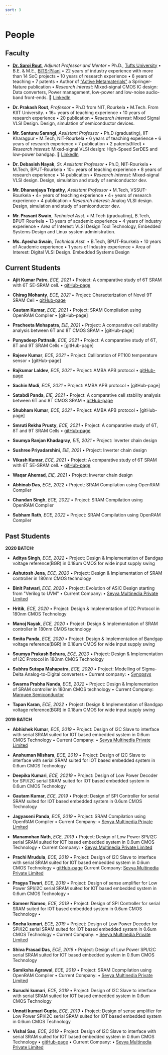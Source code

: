 ```yaml
---
sort: 3
---
```

# People

## Faculty
- [**Dr. Saroj Rout**](https://www.ece.tufts.edu/~srout01), *Adjunct Professor and Mentor*  • Ph.D., [Tufts University](https://www.tufts.edu) • B.E. & M.E., [BITS-Pilani](https://www.bits-pilani.ac.in) • 22 years of industry experience with more than 14 SoC projects • 10 years of research experience • 6 years of teaching • 7 patents • Author of [“Active Metamaterials”](http://www.ece.tufts.edu/~srout01/active-mm-book.html) a Springer-Nature publication • *Research interest*: Mixed-signal CMOS IC design: Data converters, Power management, low-power and low-noise audio-band front-ends. :link: [LinkedIn](https://www.linkedin.com/in/sroutk)

- **Dr. Prakash Rout**, *Professor* • Ph.D from NIT, Rourkela • M.Tech. From KIIT University. • 16+ years of teaching experience • 10 years of research experience • 20 publication • *Research interest*: Mixed Signal VLSI Design. Design, simulation of semiconductor devices.

- **Mr. Santunu Sarangi**, *Assistant Professor* • Ph.D (graduating), IIT-Kharagpur • M.Tech, NIT-Rourkela • 6 years of teaching experience • 6 years of research experience • 7 publication • 2 patents(filed) • *Research interest*: Mixed-signal VLSI design: High-Speed SerDES and low-power bandgap. :link: [LinkedIn](https://www.linkedin.com/in/santunu-sarangi-b731305b/)

- **Dr. Debasish Nayak**, *Sr. Assistant Professor* • Ph.D, NIT-Rourkela • M.Tech, BPUT-Rourkela • 10+ years of teaching experience • 8 years of research experience • 14 publication • *Research interest*: Mixed-signal VLSI design. Design, simulation and study of semiconductor dev. 

- **Mr. Dhananjaya Tripathy**, *Assistant Professor* • M.Tech, VSSUT-Rourkela • 4+ years of teaching experience • 4+ years of research experience • 4 publication • *Research interest*: Analog VLSI design. Design, simulation and study of semiconductor dev.

- **Mr. Prasant Swain**, *Technical Asst.* • M.Tech (graduating), B.Tech, BPUT-Rourkela • 13 years of academic experience • 4 years of industry experience • Area of Interest: VLSI Design Tool Technology, Embedded Systems Design and Linux system administration.

- **Ms. Ayesha Swain**, *Technical Asst.* • B.Tech, BPUT-Rourkela • 10 years of Academic experience • 1 years of Industry experience • Area of Interest: Digital VLSI Design. Embedded Systems Design

## Current Students
- **Ajit Kumar Patro**, *ECE, 2021* • Project: A comparative study of 6T SRAM with 6T SE-SRAM cell.  • [gitHub-page](https://github.com/akpatro-github)

- **Chirag Mohanty**, *ECE, 2021* • Project: Characterization of Novel 9T SRAM Cell • [gitHub-page](https://github.com/Chirag-Mohanty)

- **Gautam Kumar**, *ECE, 2021* • Project: SRAM Compilation using OpenRAM Compiler • [gitHub-page]

- **Pracheeta Mohapatra**, *EIE, 2021* • Project: A comparative cell stability analysis between 6T and 8T CMOS SRAM  • [gitHub-page]

- **Punyadeep Pattnaik**, *ECE, 2021* • Project: A comparative study of 6T, 8T and 9T SRAM Cells • [gitHub-page]

- **Rajeev Kumar**, *ECE, 2021* • Project: Callibration of PT100 temperature sensor • [gitHub-page]

- **Rajkumar Laldev**, *ECE, 2021* • Project: AMBA APB protocol • [gitHub-page](https://github.com/kumarraj5364)

- **Sachin Modi**, *ECE, 2021* • Project: AMBA APB protocol • [gitHub-page]

- **Satabdi Panda**, *EIE, 2021* • Project: A comparative cell stability analysis between 6T and 8T CMOS SRAM  • [gitHub-page](https://github.com/satabdi25-2000)

- **Shubham Kumar**, *ECE, 2021* • Project: AMBA APB protocol • [gitHub-page]

- **Smruti Rekha Prusty**, *ECE, 2021* • Project: A comparative study of 6T, 8T and 9T SRAM Cells • [gitHub-page](https://github.com/sprusty23)

- **Soumya Ranjan Khadagray**, *EIE, 2021* • Project: Inverter chain design 

- **Sushree Priyadarshini**, *EIE, 2021* • Project: Inverter chain design 

- **Vikash Kumar**, *ECE, 2021* • Project: A comparative study of 6T SRAM with 6T SE-SRAM cell.  • [gitHub-page](https://github.com/iamkrvikash)

- **Waqar Ahemad**, *EIE, 2021* • Project: Inverter chain design 

- **Abhinab Das**, *ECE, 2022* • Project: SRAM Compilation using OpenRAM Compiler 

- **Chandan Singh**, *ECE, 2022* • Project: SRAM Compilation using OpenRAM Compiler 

- **Subham Rath**, *ECE, 2022* • Project: SRAM Compilation using OpenRAM Compiler


## Past Students

**2020 BATCH:**


- **Aditya Singh**, *ECE, 2022* • Project: Design & Implementation of Bandgap voltage reference(BGR) in 0.18um CMOS for wide input supply swing

- **Ashutosh Jena**, *ECE, 2020* • Project: Design & Implementation of SRAM controller in 180nm CMOS technology 

- **Binit Patwari**, *ECE, 2020* • Project: Evolution of ASIC Design starting from "Verilog to UVM" • Current Company: • [Sevya Multinedia Private Limited](https://sevyamultimedia.com/)

- **Hritik**, *ECE, 2020* • Project: Design & Implementation of I2C Protocol in 180nm CMOS Technology 

- **Manoj Nayak**, *ECE, 2020* • Project: Design & Implementation of SRAM controller in 180nm CMOS technology 

- **Smita Panda**, *ECE, 2020* • Project: Design & Implementation of Bandgap voltage reference(BGR) in 0.18um CMOS for wide input supply swing

- **Soumya Prakash Behura**, *ECE, 2020* • Project: Design & Implementation of I2C Protocol in 180nm CMOS Technology 

- **Subhra Sutapa Mahapatra**, *ECE, 2020* • Project: Modelling of Sigma-Delta Analog-to-Digital converters • Current company: • [Synopsys](https://www.synopsys.com/company.html)

- **Swarna Prabha Nanda**, *ECE, 2022* • Project: Design & Implementation of SRAM controller in 180nm CMOS technology • Current Company: [Marquee Semiconductor](https://marqueesemi.com/)

- **Tapan Karan**, *ECE, 2022* • Project: Design & Implementation of Bandgap voltage reference(BGR) in 0.18um CMOS for wide input supply swing


**2019 BATCH**


- **Abhishek Kumar**, *ECE, 2019* • Project: Design of I2C Slave to interface with serial SRAM suited for IOT based embedded system in 0.6um CMOS Technology • Current Company: • [Sevya Multinedia Private Limited](https://sevyamultimedia.com/)

- **Anshuman Mishara**, *ECE, 2019* • Project: Design of I2C Slave to interface with serial SRAM suited for IOT based embedded system in 0.6um CMOS Technology 

- **Deepika Kumari**, *ECE, 20219* • Project: Design of Low Power Decoder for SPI/I2C serial SRAM suited for IOT based embedded system in 0.6um CMOS Technology 

- **Gautam Kumar**, *ECE, 2019* • Project: Design of SPI Controller for serial SRAM suited for IOT based embedded system in 0.6um CMOS Technology 

- **Jagyaseni Panda**, *ECE, 2019* • Project: SRAM Compilation using OpenRAM Compiler • Current Company: • [Sevya Multinedia Private Limited](https://sevyamultimedia.com/) 

- **Manamohan Nath**, *ECE, 2019* • Project: Design of Low Power SPI/I2C serial SRAM suited for IOT based embedded system in 0.6um CMOS Technology • Current Company: • [Sevya Multinedia Private Limited](https://sevyamultimedia.com/)

- **Prachi Mrudula**, *ECE, 2019* • Project: Design of I2C Slave to interface with serial SRAM suited for IOT based embedded system in 0.6um CMOS Technology • [gitHub-page](https://github.com/prachi-mrudula) Current Company: [Sevya Multinedia Private Limited](https://sevyamultimedia.com/) 

- **Pragya Tiwari**, *ECE, 2019* • Project: Design of sense amplifier for Low Power SPI/I2C serial SRAM suited for IOT based embedded system in 0.6um CMOS Technology • 

- **Sameer Nameo**, *ECE, 2019* • Project: Design of SPI Controller for serial SRAM suited for IOT based embedded system in 0.6um CMOS Technology • 

- **Sneha kumari**, *ECE, 2019* • Project: Design of Low Power Decoder for SPI/I2C serial SRAM suited for IOT based embedded system in 0.6um CMOS Technology • Current Company: • [Sevya Multinedia Private Limited](https://sevyamultimedia.com/)

- **Shiva Prasad Das**, *ECE, 2019* • Project: Design of Low Power SPI/I2C serial SRAM suited for IOT based embedded system in 0.6um CMOS Technology 

- **Samiksha Agrawal**, *ECE, 2019* • Project: SRAM Copmpilation using OpenRAM Compiler • Current Company: • [Sevya Multinedia Private Limited](https://sevyamultimedia.com/)

- **Suruchi kumari**, *ECE, 2019* • Project: Design of I2C Slave to interface with serial SRAM suited for IOT based embedded system in 0.6um CMOS Technology 

- **Unnati kumari Gupta**, *ECE, 2019* • Project: Design of sense amplifier for Low Power SPI/I2C serial SRAM suited for IOT based embedded system in 0.6um CMOS Technology 

- **Vishal Sao**, *ECE, 2019* • Project: Design of I2C Slave to interface with serial SRAM suited for IOT based embedded system in 0.6um CMOS Technology • [gitHub-page](https://github.com/vsao/) • Current Company: • [Sevya Multinedia Private Limited](https://sevyamultimedia.com/)

